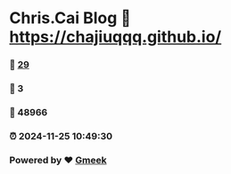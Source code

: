 # Chris.Cai Blog :link: https://chajiuqqq.github.io/ 
### :page_facing_up: [29](https://chajiuqqq.github.io//tag.html) 
### :speech_balloon: 3 
### :hibiscus: 48966 
### :alarm_clock: 2024-11-25 10:49:30 
### Powered by :heart: [Gmeek](https://github.com/Meekdai/Gmeek)
